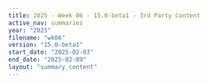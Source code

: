 ```yaml
---
title: 2025 - Week 06 - 15.0-beta1 - 3rd Party Content
active_nav: summaries
year: "2025"
filename: "wk06"
version: "15.0-beta1"
start_date: "2025-02-03"
end_date: "2025-02-09"
layout: "summary_content"
---
```

